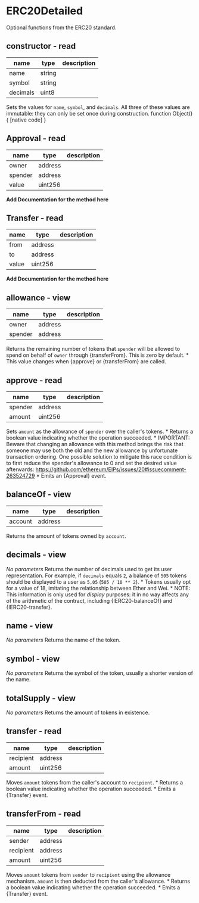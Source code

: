 # ERC20Detailed
Optional functions from the ERC20 standard.

## constructor - read
|name |type |description
|-----|-----|-----------
|name|string|
|symbol|string|
|decimals|uint8|
Sets the values for `name`, `symbol`, and `decimals`. All three of these values are immutable: they can only be set once during construction.
function Object() { [native code] }

## Approval - read
|name |type |description
|-----|-----|-----------
|owner|address|
|spender|address|
|value|uint256|
**Add Documentation for the method here**

## Transfer - read
|name |type |description
|-----|-----|-----------
|from|address|
|to|address|
|value|uint256|
**Add Documentation for the method here**

## allowance - view
|name |type |description
|-----|-----|-----------
|owner|address|
|spender|address|
Returns the remaining number of tokens that `spender` will be allowed to spend on behalf of `owner` through {transferFrom}. This is zero by default.     * This value changes when {approve} or {transferFrom} are called.

## approve - read
|name |type |description
|-----|-----|-----------
|spender|address|
|amount|uint256|
Sets `amount` as the allowance of `spender` over the caller's tokens.     * Returns a boolean value indicating whether the operation succeeded.     * IMPORTANT: Beware that changing an allowance with this method brings the risk that someone may use both the old and the new allowance by unfortunate transaction ordering. One possible solution to mitigate this race condition is to first reduce the spender's allowance to 0 and set the desired value afterwards: https://github.com/ethereum/EIPs/issues/20#issuecomment-263524729     * Emits an {Approval} event.

## balanceOf - view
|name |type |description
|-----|-----|-----------
|account|address|
Returns the amount of tokens owned by `account`.

## decimals - view
_No parameters_
Returns the number of decimals used to get its user representation. For example, if `decimals` equals `2`, a balance of `505` tokens should be displayed to a user as `5,05` (`505 / 10 ** 2`).     * Tokens usually opt for a value of 18, imitating the relationship between Ether and Wei.     * NOTE: This information is only used for _display_ purposes: it in no way affects any of the arithmetic of the contract, including {IERC20-balanceOf} and {IERC20-transfer}.

## name - view
_No parameters_
Returns the name of the token.

## symbol - view
_No parameters_
Returns the symbol of the token, usually a shorter version of the name.

## totalSupply - view
_No parameters_
Returns the amount of tokens in existence.

## transfer - read
|name |type |description
|-----|-----|-----------
|recipient|address|
|amount|uint256|
Moves `amount` tokens from the caller's account to `recipient`.     * Returns a boolean value indicating whether the operation succeeded.     * Emits a {Transfer} event.

## transferFrom - read
|name |type |description
|-----|-----|-----------
|sender|address|
|recipient|address|
|amount|uint256|
Moves `amount` tokens from `sender` to `recipient` using the allowance mechanism. `amount` is then deducted from the caller's allowance.     * Returns a boolean value indicating whether the operation succeeded.     * Emits a {Transfer} event.